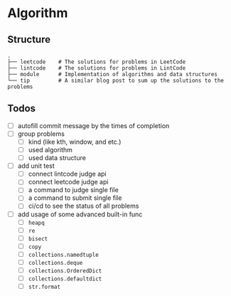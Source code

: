 Algorithm
======

## Structure

```
.
├── leetcode    # The solutions for problems in LeetCode
├── lintcode    # The solutions for problems in LintCode
├── module      # Implementation of algorithms and data structures
└── tip         # A similar blog post to sum up the solutions to the problems
```

## Todos

- [ ] autofill commit message by the times of completion
- [ ] group problems
  - [ ] kind (like kth, window, and etc.)
  - [ ] used algorithm
  - [ ] used data structure
- [ ] add unit test
  - [ ] connect lintcode judge api
  - [ ] connect leetcode judge api
  - [ ] a command to judge single file
  - [ ] a command to submit single file
  - [ ] ci/cd to see the status of all problems
- [ ] add usage of some advanced built-in func
  - [ ] `heapq`
  - [ ] `re`
  - [ ] `bisect`
  - [ ] `copy`
  - [ ] `collections.namedtuple`
  - [ ] `collections.deque`
  - [ ] `collections.OrderedDict`
  - [ ] `collections.defaultdict`
  - [ ] `str.format`
